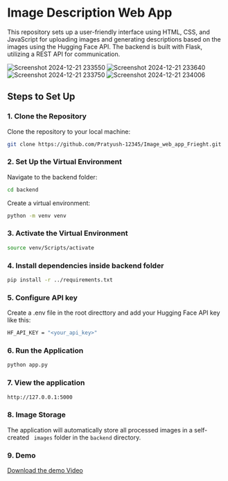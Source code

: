 # Image Description Web App

This repository sets up a user-friendly interface using HTML, CSS, and JavaScript for uploading images and generating descriptions based on the images using the Hugging Face API. The backend is built with Flask, utilizing a REST API for communication.

![Screenshot 2024-12-21 233550](https://github.com/user-attachments/assets/fdfb51eb-bdd8-422c-8534-1c0de74ddcc4)
![Screenshot 2024-12-21 233640](https://github.com/user-attachments/assets/d36cfb7d-6eba-4f76-b1cf-42e92f1fd8d2)
![Screenshot 2024-12-21 233750](https://github.com/user-attachments/assets/1c252ebb-cd7e-45b0-bc4d-4c47f79a6d57)
![Screenshot 2024-12-21 234006](https://github.com/user-attachments/assets/98e7310e-1d73-436b-aa66-aeb2f09debcb)

## Steps to Set Up

### 1. Clone the Repository

Clone the repository to your local machine:  
```bash
git clone https://github.com/Pratyush-12345/Image_web_app_Frieght.git
```
### 2. Set Up the Virtual Environment

Navigate to the backend folder:
 ```bash
cd backend
```
Create a virtual environment:
```bash
python -m venv venv
```
### 3. Activate the Virtual Environment
```bash
source venv/Scripts/activate
```
### 4. Install dependencies inside backend folder
```bash
pip install -r ../requirements.txt
```
### 5. Configure API key
Create a .env file in the root directtory and add your Hugging Face API key like this:
```bash
HF_API_KEY = "<your_api_key>"
```
### 6. Run the Application
```bash
python app.py
```
### 7. View the application
```bash
http://127.0.0.1:5000
```
### 8. Image Storage
The application will automatically store all processed images in a self-created ```
images``` folder in the ```backend``` directory.

### 9. Demo
[Download the demo Video](image_desc_app.mp4)


